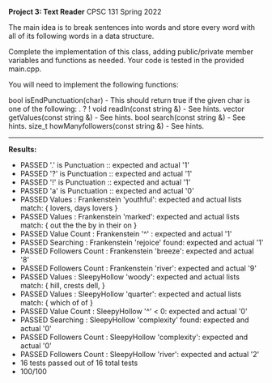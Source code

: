 **Project 3: Text Reader**
CPSC 131 Spring 2022

The main idea is to break sentences into words and store every word with all of its following words in a data structure.

Complete the implementation of this class, adding public/private member variables and functions as needed. Your code is tested in the provided main.cpp.

You will need to implement the following functions:

bool isEndPunctuation(char) - This should return true if the given char is one of the following: . ? !
void readIn(const string &) - See hints.
vector<string> getValues(const string &) - See hints.
bool search(const string &) - See hints.
size_t howManyfollowers(const string &) - See hints.

--- 

**Results:** 

- PASSED '.' is Punctuation :: expected and actual '1'
- PASSED '?' is Punctuation :: expected and actual '1'
- PASSED '!' is Punctuation :: expected and actual '1'
- PASSED 'a' is Punctuation :: expected and actual '0'
- PASSED Values : Frankenstein 'youthful': expected and actual lists match: { lovers, days lovers }
- PASSED Values : Frankenstein 'marked': expected and actual lists match: { out the the by in their on }
- PASSED Value Count : Frankenstein '^' : expected and actual '1'
- PASSED Searching : Frankenstein 'rejoice' found: expected and actual '1'
- PASSED Followers Count : Frankenstein 'breeze': expected and actual '8'
- PASSED Followers Count : Frankenstein 'river': expected and actual '9'
- PASSED Values : SleepyHollow 'woody': expected and actual lists match: { hill, crests dell, }
- PASSED Values : SleepyHollow 'quarter': expected and actual lists match: { which of of }
- PASSED Value Count : SleepyHollow '^' < 0: expected and actual '0'
- PASSED Searching : SleepyHollow 'complexity' found: expected and actual '0'
- PASSED Followers Count : SleepyHollow 'complexity': expected and actual '0'
- PASSED Followers Count : SleepyHollow 'river': expected and actual '2'
- 16 tests passed out of 16 total tests
- 100/100